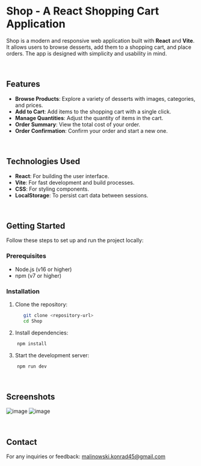 # Shop - A React Shopping Cart Application

Shop is a modern and responsive web application built with **React** and **Vite**. It allows users to browse desserts, add them to a shopping cart, and place orders. The app is designed with simplicity and usability in mind.

<br>

## Features

- **Browse Products**: Explore a variety of desserts with images, categories, and prices.
- **Add to Cart**: Add items to the shopping cart with a single click.
- **Manage Quantities**: Adjust the quantity of items in the cart.
- **Order Summary**: View the total cost of your order.
- **Order Confirmation**: Confirm your order and start a new one.

<br>

##  Technologies Used

- **React**: For building the user interface.
- **Vite**: For fast development and build processes.
- **CSS**: For styling components.
- **LocalStorage**: To persist cart data between sessions.

<br>

## Getting Started

Follow these steps to set up and run the project locally:

### Prerequisites

- Node.js (v16 or higher)
- npm (v7 or higher)

### Installation

1. Clone the repository:

   ```bash
      git clone <repository-url>
      cd Shop
   ```

2. Install dependencies:

```bash
    npm install
```

3. Start the development server:

```bash
    npm run dev
```

<br>

## Screenshots
![image](https://github.com/user-attachments/assets/ec403ad8-58af-4986-86a3-e05f67bef21d)
![image](https://github.com/user-attachments/assets/0cc4ae69-5c25-4eb9-b1c7-c2ebc469d1d1)

<br>

## Contact

For any inquiries or feedback: [malinowski.konrad45@gmail.com](mailto:malinowski.konrad45@gmail.com)


